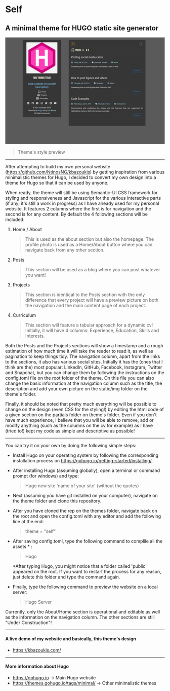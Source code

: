 # Self
## A minimal theme for HUGO static site generator

<img src="images/screenshot.png" alt="self-theme-preview" width="850"/>

> Theme's style preview

---

After attempting to build my own personal website (https://github.com/NtinosNG/kbazoukis) by getting inspiration from various minimalistic themes for Hugo, I decided to convert my own design into a theme for Hugo so that it can be used by anyone.

When ready, the theme will still be using Semantic-UI CSS framework for styling and responsiveness and Javascript for the various interactive parts (if any; it's still a work in progress) as I have already used for my personal website. It features 2 columns where the first is for navigation and the second is for any content. By default the 4 following sections will be included:

1. Home / About

    > This is used as the about section but also the homepage. The profile photo is used as a Home/About button where you can navigate back from any other section.

2. Posts 

    > This section will be used as a blog where you can post whatever you want! 

3. Projects

    > This section is identical to the Posts section with the only difference that every project will have a preview picture on both the navigation and the main content page of each project.

4. Curriculum

    > This section will feature a tabular approach for a dynamic cv! Initially, it will have 4 columns: Experience, Education, Skills and Interests.


Both the Posts and the Projects sections will show a timestamp and a rough estimation of how much time it will take the reader to read it, as well as pagination to keep things tidy. The navigation column, apart from the links to the sections, it also has various social sites. Initially it has the (ones that I think are the) most popular: LinkedIn, GitHub, Facebook, Instagram, Twitter and Snapchat, but you can change them by following the instructions on the config.toml file on the root folder of the theme. On this file you can also change the basic information at the navigation column such as the title, the description and add your own picture on the static/img folder on the theme's folder. 

Finally, it should be noted that pretty much everything will be possible to change on the design (even CSS for the styling!) by editing the html code of a given section on the partials folder on theme's folder. Even if you don't have much experience, I believe that you will be able to remove, add or modify anything (such as the columns on the cv for example) as I have (tried to!) kept my code as simple and descriptive as possible!   

---

You can try it on your own by doing the following simple steps:

- Install Hugo on your operating system by following the corresponding installation process on https://gohugo.io/getting-started/installing/.

- After installing Hugo (assuming globally), open a terminal or command prompt (for windows) and type:
    
    > Hugo new site 'name of your site' (without the quotes)

- Next (assuming you have git installed on your computer), navigate on the theme folder and clone this repository.

- After you have cloned the rep on the themes folder, navigate back on the root and open the config.toml with any editor and add the following line at the end:

    > theme = "self"

- After saving config.toml, type the following command to complile all the assets * :
    
    > Hugo 

    *After typing Hugo, you might notice that a folder called 'public' appeared on the root. If you want to restart the process for any reason, just delete this folder and type the command again.

- Finally, type the following command to preview the website on a local server:

    > Hugo Server

Currently, only the About/Home section is operational and editable as well as the information on the navigation column. The other sections are still "Under Construction"!

---

#### A live demo of my website and basically, this theme's design 

* https://kbazoukis.com/


---

#### More information about Hugo

* https://gohugo.io -> Main Hugo website
* https://themes.gohugo.io/tags/minimal/ -> Other minimalistic themes


